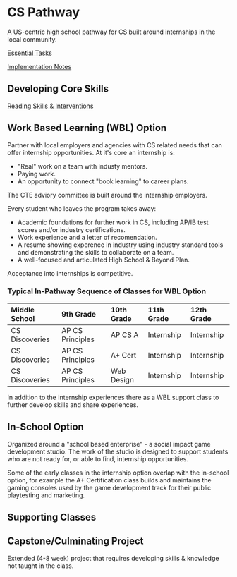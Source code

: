 # CS Pathway

A US-centric high school pathway for CS built around internships in the local community.

[Essential Tasks]()

[Implementation Notes](https://docs.google.com/document/d/1ljtHJvJRhpuQR5IpUe-d5zN9ojY-s4_jT5-PYOu34lA/edit)

## Developing Core Skills

[Reading Skills & Interventions](core-skills/reading.md)

## Work Based Learning (WBL) Option

Partner with local employers and agencies with CS related needs that can offer internship opportunities. At it's core an internship is:
* "Real" work on a team with industy mentors.
* Paying work.
* An opportunity to connect "book learning" to career plans.

The CTE adviory committee is built around the internship employers.

Every student who leaves the program takes away:
* Academic foundations for further work in CS, including AP/IB test scores and/or industry certifications.
* Work experience and a letter of recomendation.
* A resume showing experence in industry using industry standard tools and demonstrating the skills to collaborate on a team.
* A well-focused and articulated High School & Beyond Plan.

Acceptance into internships is competitive.

### Typical In-Pathway Sequence of Classes for WBL Option

| Middle School  | 9th Grade        | 10th Grade | 11th Grade | 12th Grade |
| :---           | :---             | :---       | :---       | :---       |
| CS Discoveries | AP CS Principles | AP CS A    | Internship | Internship |
| CS Discoveries | AP CS Principles | A+ Cert    | Internship | Internship |
| CS Discoveries | AP CS Principles | Web Design | Internship | Internship |

In addition to the Internship experiences there as a WBL support class to further develop skills and share experiences.

## In-School Option

Organized around a "school based enterprise" - a social impact game development studio. The work of the studio is designed to support students who are not ready for, or able to find, internship opportunities.

Some of the early classes in the internship option overlap with the in-school option, for example the A+ Certification class builds and maintains the gaming consoles used by the game development track for their public playtesting and marketing.

## Supporting Classes

## Capstone/Culminating Project

Extended (4-8 week) project that requires developing skills & knowledge not taught in the class.
